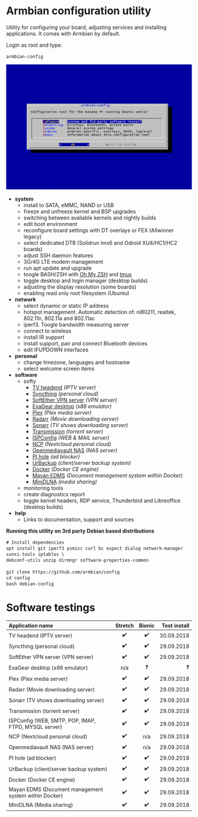 # Armbian configuration utility

Utility for configuring your board, adjusting services and installing applications. It comes with Armbian by default.

Login as root and type:

	armbian-config

![](images/animated.gif)

- **system**
	- install to SATA, eMMC, NAND or USB
	- freeze and unfreeze kernel and BSP upgrades
	- switching between avaliable kernels and nightly builds
	- edit boot environment
	- reconfigure board settings with DT overlays or FEX (Allwinner legacy)
	- select dedicated DTB (Solidrun imx6 and Odroid XU4/HC1/HC2 boards)
	- adjust SSH daemon features
	- 3G/4G LTE modem management
	- run apt update and upgrade
	- toogle BASH/ZSH with [Oh My ZSH](https://ohmyz.sh/) and [tmux](https://en.wikipedia.org/wiki/Tmux)
	- toggle desktop and login manager (desktop builds)
	- adjusting the display resolution (some boards)
	- enabling read only root filesystem (Ubuntu)
- **network**
	- select dynamic or static IP address
	- hotspot management. Automatic detection of: nl80211, realtek, 802.11n, 802.11a and 802.11ac
	- iperf3. Toogle bandwidth measuring server
	- connect to wireless
	- install IR support
	- install support, pair and connect Bluetooth devices
	- edit IFUPDOWN interfaces
- **personal**
	- change timezone, languages and hostname
	- select welcome screen items
- **software**
	- softy
		- [TV headend](https://tvheadend.org/) *(IPTV server)*
		- [Syncthing](https://syncthing.net/) *(personal cloud)*
		- [SoftEther VPN server](https://www.softether.org/) *(VPN server)*
		- [ExaGear desktop](https://eltechs.com/product/exagear-desktop) *(x86 emulator)*
		- [Plex](https://www.plex.tv/) *(Plex media server)*
		- [Radarr](https://radarr.video/) *(Movie downloading server)*
		- [Sonarr](https://sonarr.tv/) *(TV shows downloading server)*
		- [Transmission](https://transmissionbt.com/) *(torrent server)*
		- [ISPConfig](https://www.ispconfig.org/) *(WEB & MAIL server)*
		- [NCP](https://nextcloudpi.com) *(Nextcloud personal cloud)*
		- [Openmediavault NAS](http://www.openmediavault.org/) *(NAS server)*
		- [PI hole](https://pi-hole.net) *(ad blocker)*
		- [UrBackup](https://www.urbackup.org/) *(client/server backup system)*
		- [Docker](https://www.docker.com) *(Docker CE engine)*
		- [Mayan EDMS](https://www.mayan-edms.com/) *(Document management system within Docker)*
		- [MiniDLNA](http://minidlna.sourceforge.net/) *(media sharing)*
	- monitoring tools
	- create diagnostics report
	- toggle kernel headers, RDP service, Thunderbird and Libreoffice (desktop builds)
- **help**
	- Links to documentation, support and sources

**Running this utility on 3rd party Debian based distributions**

	# Install dependencies
	apt install git iperf3 psmisc curl bc expect dialog network-manager sunxi-tools iptables \
	debconf-utils unzip dirmngr software-properties-common

	git clone https://github.com/armbian/config
	cd config
	bash debian-config

# Software testings

|Application name|Stretch|Bionic|Test install|
|:--|:--:|:--:|--:|
|TV headend (IPTV server)|:heavy_check_mark:|:heavy_check_mark:|30.09.2018|
|Syncthing (personal cloud)|:heavy_check_mark:|:heavy_check_mark:|29.09.2018|
|SoftEther VPN server (VPN server)|:heavy_check_mark:|:heavy_check_mark:|29.09.2018|
|ExaGear desktop (x86 emulator)|n/a|:question:|:question:|
|Plex (Plex media server)|:heavy_check_mark:|:heavy_check_mark:|29.09.2018|
|Radarr (Movie downloading server)|:heavy_check_mark:|:heavy_check_mark:|29.09.2018|
|Sonarr (TV shows downloading server)|:heavy_check_mark:|:heavy_check_mark:|29.09.2018|
|Transmission (torrent server)|:heavy_check_mark:|:heavy_check_mark:|29.09.2018|
|ISPConfig (WEB, SMTP, POP, IMAP, FTPD, MYSQL server)|:heavy_check_mark:|:heavy_check_mark:|29.09.2018|
|NCP (Nextcloud personal cloud)|:heavy_check_mark:|n/a|29.09.2018|
|Openmediavault NAS (NAS server)|:heavy_check_mark:|n/a|29.09.2018|
|PI hole (ad blocker)|:heavy_check_mark:|:heavy_check_mark:|29.09.2018|
|UrBackup (client/server backup system)|:heavy_check_mark:|:heavy_check_mark:|29.09.2018|
|Docker (Docker CE engine)|:heavy_check_mark:|:heavy_check_mark:|29.09.2018|
|Mayan EDMS (Document management system within Docker)|:heavy_check_mark:|:heavy_check_mark:|29.09.2018|
|MiniDLNA (Media sharing)|:heavy_check_mark:|:heavy_check_mark:|29.09.2018|
